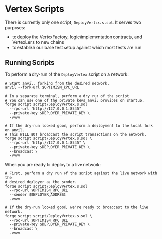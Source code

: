 # Vertex Scripts

There is currently only one script, `DeployVertex.s.sol`. It serves two purposes:
* to deploy the VertexFactory, logic/implementation contracts, and VertexLens to new chains
* to establish our base test setup against which most tests are run

## Running Scripts

To perform a dry-run of the `DeployVertex` script on a network:

```shell
# Start anvil, forking from the desired network.
anvil --fork-url $OPTIMISM_RPC_URL

# In a separate terminal, perform a dry run of the script.
# You can use one of the private keys anvil provides on startup.
forge script script/DeployVertex.s.sol
  --rpc-url "http://127.0.0.1:8545"
  --private-key $DEPLOYER_PRIVATE_KEY \
  -vvvv

# If the dry-run looked good, perform a deployment to the local fork on anvil.
# This WILL NOT broadcast the script transactions on the network.
forge script script/DeployVertex.s.sol \
  --rpc-url "http://127.0.0.1:8545" \
  --private-key $DEPLOYER_PRIVATE_KEY \
  --broadcast \
  -vvvv
```

When you are ready to deploy to a live network:

```shell
# First, perform a dry run of the script against the live network with the
# desired deployer as the sender.
forge script script/DeployVertex.s.sol
  --rpc-url $OPTIMISM_RPC_URL
  --sender $DEPLOYER_ADDRESS
  -vvvv

# If the dry-run looked good, we're ready to broadcast to the live network.
forge script script/DeployVertex.s.sol \
  --rpc-url $OPTIMISM_RPC_URL
  --private-key $DEPLOYER_PRIVATE_KEY \
  --broadcast \
  -vvvv
```
